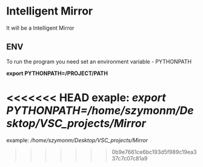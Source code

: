 # Intelligent Mirror

It will be a Intelligent Mirror

## ENV
To run the program you need set an environment variable - PYTHONPATH

**export PYTHONPATH=/PROJECT/PATH**

<<<<<<< HEAD
exaple:
*export PYTHONPATH=/home/szymonm/Desktop/VSC_projects/Mirror*
=======
example:
*/home/szymonm/Desktop/VSC_projects/Mirror*
>>>>>>> 0b9e7661ce6bc193d5f989c19ea337c7c07c81a9
